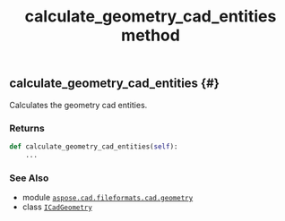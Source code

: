 ﻿---
title: calculate_geometry_cad_entities method
second_title: Aspose.CAD for Python via .NET API References
description: 
type: docs
weight: 20
url: /python-net/aspose.cad.fileformats.cad.geometry/icadgeometry/calculate_geometry_cad_entities/
is_root: false
---

## calculate_geometry_cad_entities {#}

Calculates the geometry cad entities.


### Returns 





```python
def calculate_geometry_cad_entities(self):
    ...
```





### See Also
* module [`aspose.cad.fileformats.cad.geometry`](../../)
* class [`ICadGeometry`](/cad/python-net/aspose.cad.fileformats.cad.geometry/icadgeometry)
